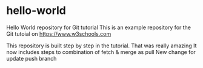 # hello-world
Hello World repository for Git tutorial
This is an example repository for the Git tutoial on https://www.w3schools.com

This repository is built step by step in the tutorial.
That was really amazing
It now includes steps to combination of fetch & merge as pull
New change for update push branch 

